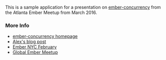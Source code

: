 This is a sample application for a presentation on [ember-concurrency](http://ember-concurrency.com) from the Atlanta Ember Meetup from March 2016.

### More Info
* [ember-concurrency homepage](http://ember-concurrency.com)
* [Alex's blog post](https://medium.com/@machty/ember-concurrency-the-solution-to-so-many-problems-you-never-knew-you-had-cce6d7731ba9#.eixlo0chj)
* [Ember NYC February](https://www.youtube.com/watch?v=uVr5HWzecKI&feature=youtu.be&t=1h8m14s)
* [Global Ember Meetup](https://www.bigmarker.com/global-ember-meetup/S02E04-Jetpack-Training-Wheels)
